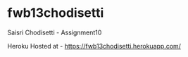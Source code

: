 # fwb13chodisetti

Saisri Chodisetti - Assignment10

Heroku Hosted at - https://fwb13chodisetti.herokuapp.com/